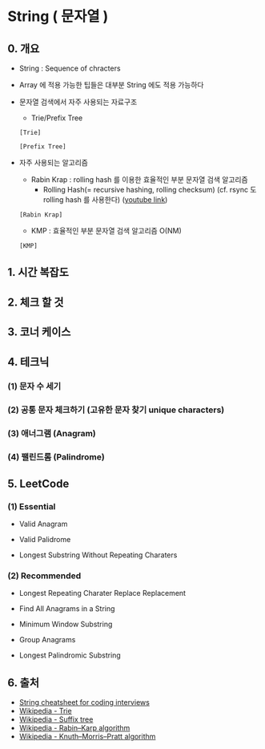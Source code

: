 # String ( 문자열 )

## 0. 개요

- String : Sequence of chracters
- Array 에 적용 가능한 팁들은 대부분 String 에도 적용 가능하다
- 문자열 검색에서 자주 사용되는 자료구조
  - Trie/Prefix Tree
  
  ```None
  [Trie]

  ```

  ```None
  [Prefix Tree]

  ```

- 자주 사용되는 알고리즘
  - Rabin Krap : rolling hash 를 이용한 효율적인 부분 문자열 검색 알고리즘
    - Rolling Hash(= recursive hashing, rolling checksum) (cf. rsync 도 rolling hash 를 사용한다) ([youtube link](https://youtu.be/BQ9E-2umSWc))

  ```None
  [Rabin Krap]

  ```

  - KMP : 효율적인 부분 문자열 검색 알고리즘 O(NM)

  ```None
  [KMP]
  ```

## 1. 시간 복잡도

## 2. 체크 할 것

## 3. 코너 케이스

## 4. 테크닉

### (1) 문자 수 세기

### (2) 공통 문자 체크하기 (고유한 문자 찾기 unique characters)

### (3) 애너그램 (Anagram)

### (4) 팰린드롬 (Palindrome)

## 5. LeetCode

### (1) Essential

- Valid Anagram

- Valid Palidrome

- Longest Substring Without Repeating Charaters

### (2) Recommended

- Longest Repeating Charater Replace Replacement

- Find All Anagrams in a String

- Minimum Window Substring

- Group Anagrams

- Longest Palindromic Substring

## 6. 출처

- [String cheatsheet for coding interviews](https://www.techinterviewhandbook.org/algorithms/string/)
- [Wikipedia - Trie](https://en.wikipedia.org/wiki/Trie)
- [Wikipedia - Suffix tree](https://en.wikipedia.org/wiki/Suffix_tree)
- [Wikipedia - Rabin–Karp algorithm](https://en.wikipedia.org/wiki/Rabin%E2%80%93Karp_algorith)
- [Wikipedia - Knuth–Morris–Pratt algorithm](https://en.wikipedia.org/wiki/Knuth%E2%80%93Morris%E2%80%93Pratt_algorithm)
